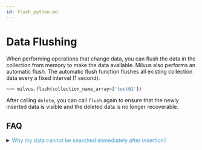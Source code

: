 ```yaml
---
id: flush_python.md
---
```


# Data Flushing

When performing operations that change data, you can flush the data in the collection from memory to make the data available. Milvus also performs an automatic flush. The automatic flush function flushes all existing collection data every a fixed interval (1 second).

```python
>>> milvus.flush(collection_name_array=['test01'])
```

<div class="alert note">
After calling <code>delete</code>, you can call <code>flush</code> again to ensure that the newly inserted data is visible and the deleted data is no longer recoverable.
</div>

## FAQ

<details>
<summary><font color="#3f9cd1">Why my data cannot be searched immediately after insertion?</font></summary>
This is because the data has not been flushed from memory to disk. To ensure that data can be searched immediately after insertion, you can call <code>flush</code>. However, calling this method too often creates too many small files and affects search speed.
</details>

